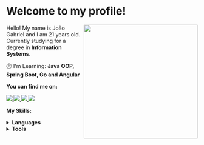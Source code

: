 # Welcome to my profile!

<img src="https://iili.io/HyiXz8P.png" min-width="300px" max-width="300px" width="300px" align="right">

<p align="left"> 
      Hello! My name is João Gabriel and I am 21 years old.  Currently studying for a degree in <strong>Information Systems</strong>.
</p>

<p align="left">
  🕑 I'm Learning: <strong>Java OOP, Spring Boot, Go and Angular</strong>
</p>

<p align="left">
 <strong>You can find me on:<strong>
</p>

<p align="left">
<a href="mailto:joaog.meireles@outlook.com">
  <img src="https://img.shields.io/badge/-Microsoft Outlook-gray?style=flat-square&labelColor=white&logo=microsoft-outlook&logoColor=gray&link=mailto:joaog.meireles@outlook.com" />
</a>

<a href="https://www.instagram.com/joao_goliveira/" alt="Instagram">
  <img src="https://img.shields.io/badge/-Instagram-gray?style=flat-square&labelColor=gray&logo=instagram&logoColor=white&link=https://www.instagram.com/joao_goliveira/"/>
</a>

<a href="https://twitter.com/joaogoliveira_" alt="Twitter">
  <img src="https://img.shields.io/badge/-Twitter-gray?style=flat-square&labelColor=gray&logo=twitter&logoColor=white"/>
</a>

<a href="https://www.linkedin.com/in/joaogomeireles/" alt="LinkedIn">
  <img src="https://img.shields.io/badge/-Linkedin-gray?style=flat-square&labelColor=gray&logo=Linkedin&logoColor=white&link=https://www.linkedin.com/in/joaogmeireles/"/>
</a>


<strong>My Skills:<strong>
  
 <details>
    <summary>Languages</summary>

  ![Java](https://img.shields.io/badge/Java-100000?style=for-the-badge&logo=CoffeeScript)
  ![Python](https://img.shields.io/badge/python-100000?style=for-the-badge&logo=python&logoColor=blue)
  ![Javascript](https://img.shields.io/badge/javascript-100000?style=for-the-badge&logo=JavaScript)
  ![CSS3](https://img.shields.io/badge/css3-100000?style=for-the-badge&logo=css3&logoColor=blue)
  ![HTML5](https://img.shields.io/badge/html-100000?style=for-the-badge&logo=html5)
  </details>
  <details>
    <summary>Tools</summary>
    
  ![Git](https://img.shields.io/badge/git-100000?style=for-the-badge&logo=git)
  ![Figma](https://img.shields.io/badge/figma-100000?style=for-the-badge&logo=figma)
  ![Postman](https://img.shields.io/badge/postman-100000?style=for-the-badge&logo=postman)
  ![Angular](https://img.shields.io/badge/Angular-100000?style=for-the-badge&logo=Angular&logoColor=red)
  ![Spring](https://img.shields.io/badge/Spring-100000?style=for-the-badge&logo=spring&logoColor=white)
  ![Docker](https://img.shields.io/badge/Docker-100000?style=for-the-badge&logo=docker&logoColor=white)
  </details>
  

<!--
![overview](https://raw.githubusercontent.com/sandypiropo/github-stats/master/generated/overview.svg)
![langs used](https://raw.githubusercontent.com/sandypiropo/github-stats/master/generated/languages.svg)

